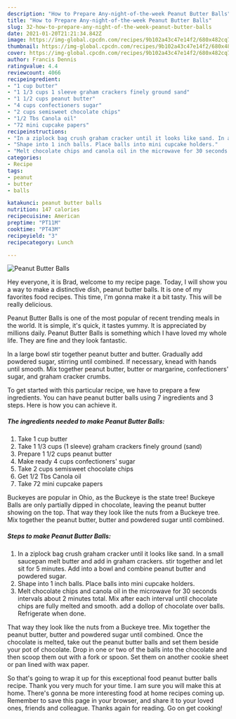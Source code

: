 ```yaml
---
description: "How to Prepare Any-night-of-the-week Peanut Butter Balls"
title: "How to Prepare Any-night-of-the-week Peanut Butter Balls"
slug: 32-how-to-prepare-any-night-of-the-week-peanut-butter-balls
date: 2021-01-20T21:21:34.842Z
image: https://img-global.cpcdn.com/recipes/9b102a43c47e14f2/680x482cq70/peanut-butter-balls-recipe-main-photo.jpg
thumbnail: https://img-global.cpcdn.com/recipes/9b102a43c47e14f2/680x482cq70/peanut-butter-balls-recipe-main-photo.jpg
cover: https://img-global.cpcdn.com/recipes/9b102a43c47e14f2/680x482cq70/peanut-butter-balls-recipe-main-photo.jpg
author: Francis Dennis
ratingvalue: 4.4
reviewcount: 4066
recipeingredient:
- "1 cup butter"
- "1 1/3 cups 1 sleeve graham crackers finely ground sand"
- "1 1/2 cups peanut butter"
- "4 cups confectioners sugar"
- "2 cups semisweet chocolate chips"
- "1/2 Tbs Canola oil"
- "72 mini cupcake papers"
recipeinstructions:
- "In a ziplock bag crush graham cracker until it looks like sand. In a small saucepan melt butter and add in graham crackers. stir together and let sit for 5 minutes. Add into a bowl and combine peanut butter and powdered sugar."
- "Shape into 1 inch balls. Place balls into mini cupcake holders."
- "Melt chocolate chips and canola oil in the microwave for 30 seconds intervals about 2 minutes total. Mix after each interval until chocolate chips are fully melted and smooth. add a dollop of chocolate over balls. Refrigerate when done."
categories:
- Recipe
tags:
- peanut
- butter
- balls

katakunci: peanut butter balls 
nutrition: 147 calories
recipecuisine: American
preptime: "PT11M"
cooktime: "PT43M"
recipeyield: "3"
recipecategory: Lunch

---
```



![Peanut Butter Balls](https://img-global.cpcdn.com/recipes/9b102a43c47e14f2/680x482cq70/peanut-butter-balls-recipe-main-photo.jpg)

Hey everyone, it is Brad, welcome to my recipe page. Today, I will show you a way to make a distinctive dish, peanut butter balls. It is one of my favorites food recipes. This time, I'm gonna make it a bit tasty. This will be really delicious.

Peanut Butter Balls is one of the most popular of recent trending meals in the world. It is simple, it's quick, it tastes yummy. It is appreciated by millions daily. Peanut Butter Balls is something which I have loved my whole life. They are fine and they look fantastic.

In a large bowl stir together peanut butter and butter. Gradually add powdered sugar, stirring until combined. If necessary, knead with hands until smooth. Mix together peanut butter, butter or margarine, confectioners&#39; sugar, and graham cracker crumbs.


To get started with this particular recipe, we have to prepare a few ingredients. You can have peanut butter balls using 7 ingredients and 3 steps. Here is how you can achieve it.

<!--inarticleads1-->

##### The ingredients needed to make Peanut Butter Balls:

1. Take 1 cup butter
1. Take 1 1/3 cups (1 sleeve) graham crackers finely ground (sand)
1. Prepare 1 1/2 cups peanut butter
1. Make ready 4 cups confectioners&#39; sugar
1. Take 2 cups semisweet chocolate chips
1. Get 1/2 Tbs Canola oil
1. Take 72 mini cupcake papers


Buckeyes are popular in Ohio, as the Buckeye is the state tree! Buckeye Balls are only partially dipped in chocolate, leaving the peanut butter showing on the top. That way they look like the nuts from a Buckeye tree. Mix together the peanut butter, butter and powdered sugar until combined. 

<!--inarticleads2-->

##### Steps to make Peanut Butter Balls:

1. In a ziplock bag crush graham cracker until it looks like sand. In a small saucepan melt butter and add in graham crackers. stir together and let sit for 5 minutes. Add into a bowl and combine peanut butter and powdered sugar.
1. Shape into 1 inch balls. Place balls into mini cupcake holders.
1. Melt chocolate chips and canola oil in the microwave for 30 seconds intervals about 2 minutes total. Mix after each interval until chocolate chips are fully melted and smooth. add a dollop of chocolate over balls. Refrigerate when done.


That way they look like the nuts from a Buckeye tree. Mix together the peanut butter, butter and powdered sugar until combined. Once the chocolate is melted, take out the peanut butter balls and set them beside your pot of chocolate. Drop in one or two of the balls into the chocolate and then scoop them out with a fork or spoon. Set them on another cookie sheet or pan lined with wax paper. 

So that's going to wrap it up for this exceptional food peanut butter balls recipe. Thank you very much for your time. I am sure you will make this at home. There's gonna be more interesting food at home recipes coming up. Remember to save this page in your browser, and share it to your loved ones, friends and colleague. Thanks again for reading. Go on get cooking!
